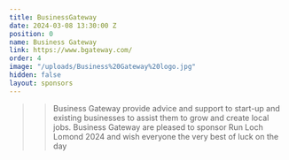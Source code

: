```yaml
---
title: BusinessGateway
date: 2024-03-08 13:30:00 Z
position: 0
name: Business Gateway
link: https://www.bgateway.com/
order: 4
image: "/uploads/Business%20Gateway%20logo.jpg"
hidden: false
layout: sponsors
---
```


> > Business Gateway provide advice and support to start-up and existing businesses to assist them to grow and create local jobs. Business Gateway are pleased to sponsor Run Loch Lomond 2024 and wish everyone the very best of luck on the day